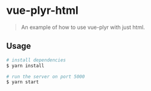 # vue-plyr-html
> An example of how to use vue-plyr with just html.

## Usage

``` bash
# install dependencies
$ yarn install

# run the server on port 5000
$ yarn start
```
